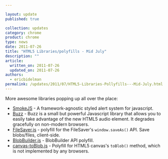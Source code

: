```yaml
---

layout: update
published: true

collection: updates
category: chrome
product: chrome
type: news
date: 2011-07-26
title: "HTML5 Libraries/polyfills - Mid July"
description: ""
article:
  written_on: 2011-07-26
  updated_on: 2011-07-26
authors:
  - ericbidelman
permalink: /updates/2011/07/HTML5-Libraries-Pollyfills---Mid-July.html
---
```

More awesome libraries popping up all over the place:

- [SmokeJS](http://ssssnakes.com/smoke/) - A framework-agnostic styled alert system for javascript.
- [Buzz](http://buzz.jaysalvat.com) - Buzz is a small but powerful Javascript library that allows you to easily take advantage of the new HTML5 audio element. It degrades gracefully on non-modern browsers.
- [FileSaver.js](https://github.com/eligrey/FileSaver.js/blob/master/FileSaver.js) - polyfill for the FileSaver's `window.saveAs()` API. Save blobs/files, client-side.
- [BlobBuilder.js](https://github.com/eligrey/BlobBuilder.js) - BlobBuilder API polyfill.
- [canvas-toBlob.js](https://github.com/eligrey/canvas-toBlob.js) - Polyfill for HTML5 canvas's `toBlob()` method, which is not implemented by any browsers.